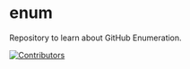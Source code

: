 # enum
Repository to learn about GitHub Enumeration.












































































































































































[![Contributors](https://img.shields.io/badge/Contributors-3-brightgreen)](https://github.com/EurydiceCorp/enum/graphs/contributors)
